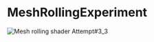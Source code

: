 # MeshRollingExperiment

![Mesh rolling shader Attempt#3_3](https://user-images.githubusercontent.com/44266051/95681716-4eb74180-0c03-11eb-998b-e8a4b0979a05.gif)
